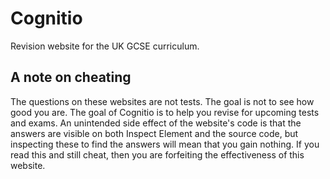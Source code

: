 # Cognitio
Revision website for the UK GCSE curriculum.

## A note on cheating
The questions on these websites are not tests. The goal is not to see how good you are. The goal of Cognitio is to help you revise for upcoming tests and exams. An unintended side effect of the website's code is that the answers are visible on both Inspect Element and the source code, but inspecting these to find the answers will mean that you gain nothing. If you read this and still cheat, then you are forfeiting the effectiveness of this website.
